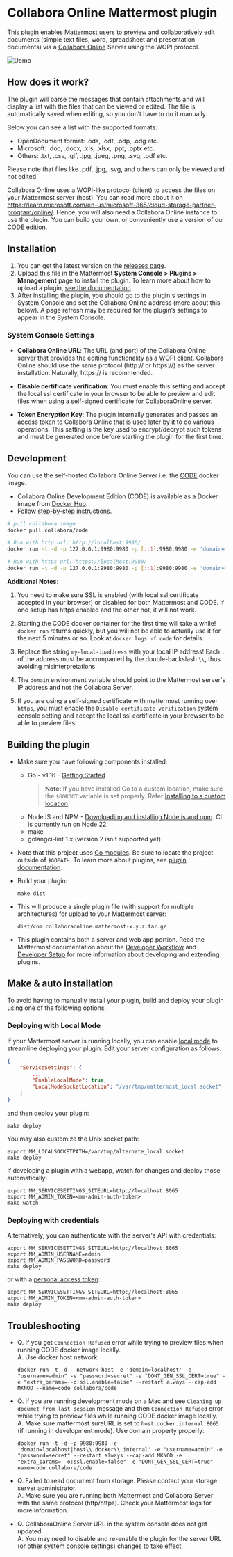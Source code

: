 # Collabora Online Mattermost plugin

This plugin enables Mattermost users to preview and collaboratively edit documents (simple text files, word, spreadsheet and presentation documents) via a [Collabora Online](https://www.collaboraoffice.com/collabora-online/) Server using the WOPI protocol.

![Demo](https://www.collaboraoffice.com/wp-content/uploads/2019/09/plugin_video.gif)

## How does it work?

The plugin will parse the messages that contain attachments and will display a list with the files that can be viewed or edited. The file is automatically saved when editing, so you don’t have to do it manually.

Below you can see a list with the supported formats:

- OpenDocument format: .ods, .odt, .odp, .odg etc.
- Microsoft: .doc, .docx, .xls, .xlsx, .ppt, .pptx etc.
- Others: .txt, .csv, .gif, .jpg, .jpeg, .png, .svg, .pdf etc.

Please note that files like .pdf, .jpg, .svg, and others can only be viewed and not edited.
  
Collabora Online uses a WOPI-like protocol (client) to access the files on your Mattermost server (host). You can read more about it on <https://learn.microsoft.com/en-us/microsoft-365/cloud-storage-partner-program/online/>. Hence, you will also need a Collabora Online instance to use the plugin.
You can build your own, or conveniently use a version of our [CODE edition](https://www.collaboraoffice.com/code/).

## Installation

1. You can get the latest version on the [releases page](https://github.com/CollaboraOnline/collabora-mattermost/releases/latest).
1. Upload this file in the Mattermost **System Console > Plugins > Management** page to install the plugin. To learn more about how to upload a plugin, [see the documentation](https://docs.mattermost.com/administration/plugins.html#custom-plugins).
1. After installing the plugin, you should go to the plugin's settings in System Console and set the Collabora Online address (more about this below).
   A page refresh may be required for the plugin’s settings to appear in the System Console.


### System Console Settings

- **Collabora Online URL**:
  The URL (and port) of the Collabora Online server that provides the editing functionality as a WOPI client. Collabora Online should use the same protocol (http:// or https://) as the server installation. Naturally, https:// is recommended.

- **Disable certificate verification**:
  You must enable this setting and accept the local ssl certificate in your browser to be able to preview and edit files when using a self-signed certificate for CollaboraOnline server.

- **Token Encryption Key**:
  The plugin internally generates and passes an access token to Collabora Online that is used later by it to do various operations.
  This setting is the key used to encrypt/decrypt such tokens and must be generated once before starting the plugin for the first time.

## Development

You can use the self-hosted Collabora Online Server i.e. the [CODE](https://www.collaboraoffice.com/code/) docker image.
- Collabora Online Development Edition (CODE) is available as a Docker image from [Docker Hub](https://hub.docker.com/r/collabora/code/).
- Follow [step-by-step instructions](https://sdk.collaboraonline.com/docs/installation/CODE_Docker_image.html).

```sh
# pull collabora image
docker pull collabora/code

# Run with http url: http://localhost:9980/
docker run -t -d -p 127.0.0.1:9980:9980 -p [::1]:9980:9980 -e 'domain=my\\.-local\\.-ip\\.address' -e "username=admin" -e "password=secret" --restart always --cap-add MKNOD -e "extra_params=--o:ssl.enable=false" --name=code collabora/code

# Run with https url: https://localhost:9980/
docker run -t -d -p 127.0.0.1:9980:9980 -p [::1]:9980:9980 -e 'domain=my\\.-local\\.-ip\\.address' -e "username=admin" -e "password=secret" --restart always --cap-add MKNOD --name=code collabora/code
```

**Additional Notes**: 

1. You need to make sure SSL is enabled (with local ssl certificate accepted in your browser) or disabled for both Mattermost and CODE.
   If one setup has https enabled and the other not, it will not work.

1. Starting the CODE docker container for the first time will take a while!
   `docker run` returns quickly, but you will not be able to actually use it for the next 5 minutes or so.
   Look at `docker logs -f code` for details.

1. Replace the string `my-local-ipaddress` with your local IP address!
   Each `.` of the address must be accompanied by the double-backslash `\\`, thus avoiding misinterpretations.

1. The `domain` environment variable should point to the Mattermost server's IP address and not the Collabora Server.

1. If you are using a self-signed certificate with mattermost running over `https`, you must enable the `Disable certificate verification` system console setting 
   and accept the local ssl certificate in your browser to be able to preview files.

## Building the plugin

- Make sure you have following components installed:
    - Go - v1.16 - [Getting Started](https://golang.org/doc/install)
      > **Note:** If you have installed Go to a custom location, make sure the `$GOROOT` variable is set properly. Refer [Installing to a custom location](https://golang.org/doc/install#install).
    - NodeJS and NPM - [Downloading and installing Node.js and npm](https://docs.npmjs.com/getting-started/installing-node). CI is currently run on Node 22.
    - make
    - golangci-lint 1.x (version 2 isn't supported yet).

- Note that this project uses [Go modules](https://github.com/golang/go/wiki/Modules). Be sure to locate the project outside of `$GOPATH`.
To learn more about plugins, see [plugin documentation](https://developers.mattermost.com/extend/plugins/).

- Build your plugin:
    ```
    make dist
    ```

- This will produce a single plugin file (with support for multiple architectures) for upload to your Mattermost server:
    ```
    dist/com.collaboraonline.mattermost-x.y.z.tar.gz
    ```

- This plugin contains both a server and web app portion.
  Read the Mattermost documentation about the [Developer Workflow](https://developers.mattermost.com/extend/plugins/developer-workflow/)
  and [Developer Setup](https://developers.mattermost.com/extend/plugins/developer-setup/) for more information about developing and extending plugins.

## Make & auto installation

To avoid having to manually install your plugin, build and deploy your plugin using one of the following options.

### Deploying with Local Mode

If your Mattermost server is running locally, you can enable [local mode](https://docs.mattermost.com/administration/mmctl-cli-tool.html#local-mode) to streamline deploying your plugin. Edit your server configuration as follows:

```json
{
    "ServiceSettings": {
        ...
        "EnableLocalMode": true,
        "LocalModeSocketLocation": "/var/tmp/mattermost_local.socket"
    }
}
```

and then deploy your plugin:
```
make deploy
```

You may also customize the Unix socket path:
```
export MM_LOCALSOCKETPATH=/var/tmp/alternate_local.socket
make deploy
```

If developing a plugin with a webapp, watch for changes and deploy those automatically:
```
export MM_SERVICESETTINGS_SITEURL=http://localhost:8065
export MM_ADMIN_TOKEN=<mm-admin-auth-token>
make watch
```

### Deploying with credentials

Alternatively, you can authenticate with the server's API with credentials:
```
export MM_SERVICESETTINGS_SITEURL=http://localhost:8065
export MM_ADMIN_USERNAME=admin
export MM_ADMIN_PASSWORD=password
make deploy
```

or with a [personal access token](https://docs.mattermost.com/developer/personal-access-tokens.html):
```
export MM_SERVICESETTINGS_SITEURL=http://localhost:8065
export MM_ADMIN_TOKEN=<mm-admin-auth-token>
make deploy
```

## Troubleshooting

- Q. If you get `Connection Refused` error while trying to preview files when running CODE docker image locally.  
  A. Use docker host network:
     ```shell
     docker run -t -d --network host -e 'domain=localhost' -e "username=admin" -e "password=secret" -e "DONT_GEN_SSL_CERT=true" -e "extra_params=--o:ssl.enable=false" --restart always --cap-add MKNOD --name=code collabora/code
     ```

- Q. If you are running development mode on a Mac and see `Cleaning up documet from last session` message and then `Connection Refused` error while trying to preview files while running CODE docker image locally.  
  A. Make sure mattermost sureURL is set to `host.docker.internal:8065` (if running in development mode). Use domain property properly:
    ```shell
    docker run -t -d -p 9980:9980 -e 'domain=localhost|host\\.docker\\.internal' -e "username=admin" -e "password=secret" --restart always --cap-add MKNOD -e "extra_params=--o:ssl.enable=false" -e "DONT_GEN_SSL_CERT=true" --name=code collabora/code
    ```

- Q. Failed to read document from storage. Please contact your storage server administrator.  
  A. Make sure you are running both Mattermost and Collabora Server with the same protocol (http/https).
     Check your Mattermost logs for more information.

- Q. CollaboraOnline Server URL in the system console does not get updated.  
  A. You may need to disable and re-enable the plugin for the server URL (or other system console settings) changes to take effect.
